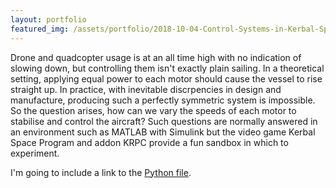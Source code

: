 ```yaml
---
layout: portfolio
featured_img: /assets/portfolio/2018-10-04-Control-Systems-in-Kerbal-Space-Program/jeb.png
---
```

Drone and quadcopter usage is at an all time high with no indication of slowing down, but controlling them isn't exactly plain sailing. In a theoretical setting, applying equal power to each motor should cause the vessel to rise straight up. In practice, with inevitable discrpencies in design and manufacture, producing such a perfectly symmetric system is impossible. So the question arises, how can we vary the speeds of each motor to stabilise and control the aircraft? Such questions are normally answered in an environment such as MATLAB with Simulink but the video game Kerbal Space Program and addon KRPC provide a fun sandbox in which to experiment.
<!--more-->

I'm going to include a link to the [Python file](/assets/portfolio/2018-10-04-Control-Systems-in-Kerbal-Space-Program/pid_control.py).
